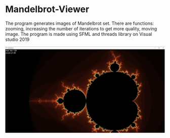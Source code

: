 # Mandelbrot-Viewer
The program generates images of Mandelbrot set. There are functions: zooming, increasing the number of iterations to get more quality, moving image. The program is made using SFML and threads library on Visual studio 2019

![](https://github.com/AiGaf1/Mandelbrot-Viewer/blob/master/Images/tempsnip.png)

